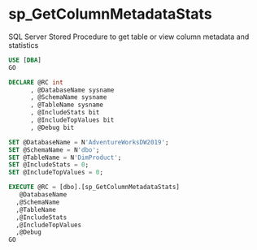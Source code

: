 # sp_GetColumnMetadataStats
SQL Server Stored Procedure to get table or view column metadata and statistics

```sql
USE [DBA]
GO

DECLARE @RC int
      , @DatabaseName sysname
      , @SchemaName sysname
      , @TableName sysname
      , @IncludeStats bit
      , @IncludeTopValues bit
      , @Debug bit

SET @DatabaseName = N'AdventureWorksDW2019';
SET @SchemaName = N'dbo';
SET @TableName = N'DimProduct';
SET @IncludeStats = 0;
SET @IncludeTopValues = 0;

EXECUTE @RC = [dbo].[sp_GetColumnMetadataStats] 
   @DatabaseName
  ,@SchemaName
  ,@TableName
  ,@IncludeStats
  ,@IncludeTopValues
  ,@Debug
GO
```
